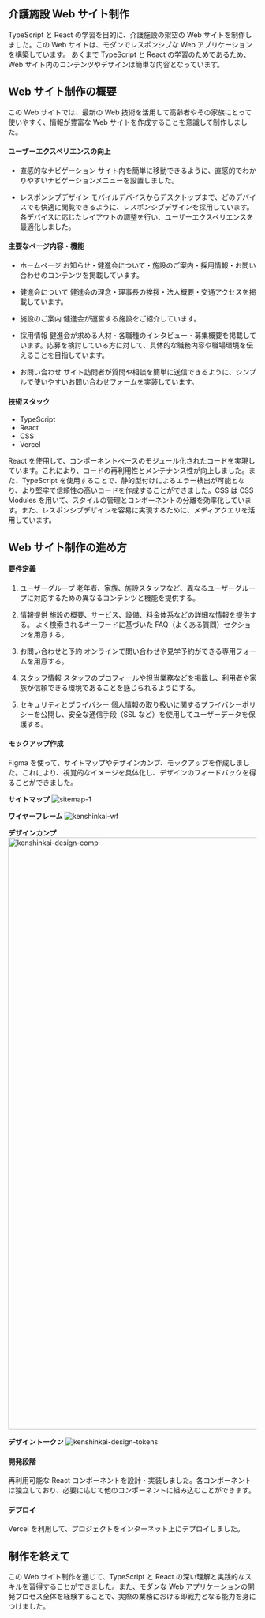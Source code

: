 ## 介護施設 Web サイト制作

TypeScript と React の学習を目的に、介護施設の架空の Web サイトを制作しました。この Web サイトは、モダンでレスポンシブな Web アプリケーションを構築しています。
あくまで TypeScript と React の学習のためであるため、Web サイト内のコンテンツやデザインは簡単な内容となっています。

## Web サイト制作の概要

この Web サイトでは、最新の Web 技術を活用して高齢者やその家族にとって使いやすく、情報が豊富な Web サイトを作成することを意識して制作しました。

#### ユーザーエクスペリエンスの向上

- 直感的なナビゲーション
  サイト内を簡単に移動できるように、直感的でわかりやすいナビゲーションメニューを設置しました。

- レスポンシブデザイン
  モバイルデバイスからデスクトップまで、どのデバイスでも快適に閲覧できるように、レスポンシブデザインを採用しています。各デバイスに応じたレイアウトの調整を行い、ユーザーエクスペリエンスを最適化しました。

#### 主要なページ内容・機能

- ホームページ
  お知らせ・健進会について・施設のご案内・採用情報・お問い合わせのコンテンツを掲載しています。

- 健進会について
  健進会の理念・理事長の挨拶・法人概要・交通アクセスを掲載しています。

- 施設のご案内
  健進会が運営する施設をご紹介しています。

- 採用情報
  健進会が求める人材・各職種のインタビュー・募集概要を掲載しています。応募を検討している方に対して、具体的な職務内容や職場環境を伝えることを目指しています。

- お問い合わせ
  サイト訪問者が質問や相談を簡単に送信できるように、シンプルで使いやすいお問い合わせフォームを実装しています。

#### 技術スタック

- TypeScript
- React
- CSS
- Vercel

React を使用して、コンポーネントベースのモジュール化されたコードを実現しています。これにより、コードの再利用性とメンテナンス性が向上しました。また、TypeScript を使用することで、静的型付けによるエラー検出が可能となり、より堅牢で信頼性の高いコードを作成することができました。CSS は CSS Modules を用いて、スタイルの管理とコンポーネントの分離を効率化しています。また、レスポンシブデザインを容易に実現するために、メディアクエリを活用しています。

## Web サイト制作の進め方

#### 要件定義

1. ユーザーグループ
   老年者、家族、施設スタッフなど、異なるユーザーグループに対応するための異なるコンテンツと機能を提供する。

2. 情報提供
   施設の概要、サービス、設備、料金体系などの詳細な情報を提供する。
   よく検索されるキーワードに基づいた FAQ（よくある質問）セクションを用意する。

3. お問い合わせと予約
   オンラインで問い合わせや見学予約ができる専用フォームを用意する。

4. スタッフ情報
   スタッフのプロフィールや担当業務などを掲載し、利用者や家族が信頼できる環境であることを感じられるようにする。

5. セキュリティとプライバシー
   個人情報の取り扱いに関するプライバシーポリシーを公開し、安全な通信手段（SSL など）を使用してユーザーデータを保護する。

#### モックアップ作成

Figma を使って、サイトマップやデザインカンプ、モックアップを作成しました。これにより、視覚的なイメージを具体化し、デザインのフィードバックを得ることができました。

**サイトマップ**
![sitemap-1](https://github.com/kakuta0915/kenshinkai/assets/107552595/1c442f10-88f6-49d4-a1a4-600c118fc24f)

**ワイヤーフレーム**
![kenshinkai-wf](https://github.com/kakuta0915/kenshinkai/assets/107552595/f1b73003-3e9e-4f70-814f-c94641c70daa)

**デザインカンプ**
<img width="1200" alt="kenshinkai-design-comp" src="https://github.com/kakuta0915/kenshinkai/assets/107552595/ea829da4-d86e-4ac7-a1da-e9dea983f6dd">

**デザイントークン**
![kenshinkai-design-tokens](https://github.com/kakuta0915/kenshinkai/assets/107552595/ec04dbef-21d5-4f8e-96be-4b6ea733b05c)


#### 開発段階

再利用可能な React コンポーネントを設計・実装しました。各コンポーネントは独立しており、必要に応じて他のコンポーネントに組み込むことができます。

#### デプロイ

Vercel を利用して、プロジェクトをインターネット上にデプロイしました。

## 制作を終えて

この Web サイト制作を通じて、TypeScript と React の深い理解と実践的なスキルを習得することができました。また、モダンな Web アプリケーションの開発プロセス全体を経験することで、実際の業務における即戦力となる能力を身につけました。
